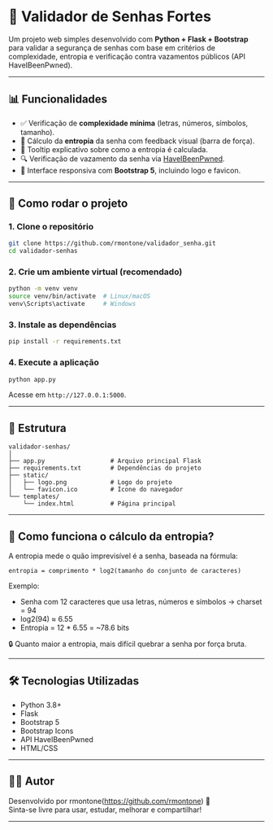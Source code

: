 # 🔐 Validador de Senhas Fortes

Um projeto web simples desenvolvido com **Python + Flask + Bootstrap** para validar a segurança de senhas com base em critérios de complexidade, entropia e verificação contra vazamentos públicos (API HaveIBeenPwned).


---

## 📊 Funcionalidades

- ✅ Verificação de **complexidade mínima** (letras, números, símbolos, tamanho).
- 🔢 Cálculo da **entropia** da senha com feedback visual (barra de força).
- 🧠 Tooltip explicativo sobre como a entropia é calculada.
- 🔍 Verificação de vazamento da senha via [HaveIBeenPwned](https://haveibeenpwned.com/API/v3).
- 🎨 Interface responsiva com **Bootstrap 5**, incluindo logo e favicon.

---

## 🚀 Como rodar o projeto

### 1. Clone o repositório

```bash
git clone https://github.com/rmontone/validador_senha.git
cd validador-senhas
```

### 2. Crie um ambiente virtual (recomendado)

```bash
python -m venv venv
source venv/bin/activate  # Linux/macOS
venv\Scripts\activate     # Windows
```

### 3. Instale as dependências

```bash
pip install -r requirements.txt
```

### 4. Execute a aplicação

```bash
python app.py
```

Acesse em `http://127.0.0.1:5000`.

---

## 📁 Estrutura

```
validador-senhas/
│
├── app.py                  # Arquivo principal Flask
├── requirements.txt        # Dependências do projeto
├── static/
│   ├── logo.png            # Logo do projeto
│   └── favicon.ico         # Ícone do navegador
└── templates/
    └── index.html          # Página principal
```

---

## 🧠 Como funciona o cálculo da entropia?

A entropia mede o quão imprevisível é a senha, baseada na fórmula:

```
entropia = comprimento * log2(tamanho do conjunto de caracteres)
```

Exemplo:
- Senha com 12 caracteres que usa letras, números e símbolos → charset = 94
- log2(94) ≈ 6.55
- Entropia = 12 * 6.55 = ~78.6 bits

🔒 Quanto maior a entropia, mais difícil quebrar a senha por força bruta.

---

## 🛠 Tecnologias Utilizadas

- Python 3.8+
- Flask
- Bootstrap 5
- Bootstrap Icons
- API HaveIBeenPwned
- HTML/CSS

---


## 👨‍💻 Autor

Desenvolvido por rmontone(https://github.com/rmontone) 🚀  
Sinta-se livre para usar, estudar, melhorar e compartilhar!

---
